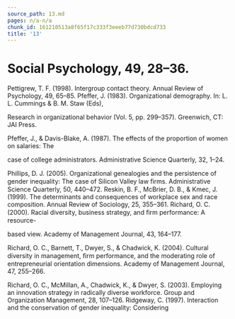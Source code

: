 ```yaml
---
source_path: 13.md
pages: n/a-n/a
chunk_id: 161210513a8f65f17c333f3eeeb77d730bdcd733
title: '13'
---
```

# Social Psychology, 49, 28–36.

Pettigrew, T. F. (1998). Intergroup contact theory. Annual Review of Psychology, 49, 65–85. Pfeffer, J. (1983). Organizational demography. In: L. L. Cummings & B. M. Staw (Eds),

Research in organizational behavior (Vol. 5, pp. 299–357). Greenwich, CT: JAI Press.

Pfeffer, J., & Davis-Blake, A. (1987). The effects of the proportion of women on salaries: The

case of college administrators. Administrative Science Quarterly, 32, 1–24.

Phillips, D. J. (2005). Organizational genealogies and the persistence of gender inequality: The case of Silicon Valley law ﬁrms. Administrative Science Quarterly, 50, 440–472. Reskin, B. F., McBrier, D. B., & Kmec, J. (1999). The determinants and consequences of workplace sex and race composition. Annual Review of Sociology, 25, 355–361. Richard, O. C. (2000). Racial diversity, business strategy, and ﬁrm performance: A resource-

based view. Academy of Management Journal, 43, 164–177.

Richard, O. C., Barnett, T., Dwyer, S., & Chadwick, K. (2004). Cultural diversity in management, ﬁrm performance, and the moderating role of entrepreneurial orientation dimensions. Academy of Management Journal, 47, 255–266.

Richard, O. C., McMillan, A., Chadwick, K., & Dwyer, S. (2003). Employing an innovation strategy in radically diverse workforce. Group and Organization Management, 28, 107–126. Ridgeway, C. (1997). Interaction and the conservation of gender inequality: Considering
